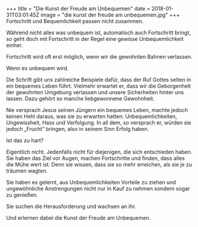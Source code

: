 +++
title = "Die Kunst der Freude am Unbequemen"
date = 2018-01-31T03:01:45Z
image = "die kunst der freude am unbequemen.jpg"
+++
Fortschritt und Bequemlichkeit passen nicht zusammen.

Während nicht alles was unbequem ist, automatisch auch Fortschritt bringt, so geht doch mit Fortschritt in der Regel eine gewisse Unbequemlichkeit einher.

Fortschritt wird oft erst möglich, wenn wir die gewohnten Bahnen verlassen. 

Wenn es unbequem wird.

Die Schrift gibt uns zahlreiche Beispiele dafür, dass der Ruf Gottes selten in ein bequemes Leben führt. Vielmehr erwartet er, dass wir die Geborgenheit der gewohnten Umgebung verlassen und unsere Sicherheiten hinter uns lassen. Dazu gehört so manche liebgewonnene Gewohnheit.

Nie versprach Jesus seinen Jüngern ein bequemes Leben, machte jedoch keinen Hehl daraus, was sie zu erwarten hatten: Unbequemlichkeiten, Ungewissheit, Hass und Verfolgung. In all dem, so versprach er, würden sie jedoch „Frucht” bringen, also in seinem Sinn Erfolg haben.

Ist das zu hart?

Eigentlich nicht. Jedenfalls nicht für diejenigen, die sich entschieden haben. Sie haben das Ziel vor Augen, machen Fortschritte und finden, dass alles die Mühe wert ist. Denn sie wissen, dass sie so mehr erreichen, als sie je zu träumen wagten.

Sie haben es gelernt, aus Unbequemlichkeiten Vorteile zu ziehen und ungewöhnliche Anstrengungen nicht nur in Kauf zu nehmen sondern sogar zu genießen.

Sie suchen die Herausforderung und wachsen an ihr.

Und erlernen dabei die Kunst der Freude am Unbequemen.
